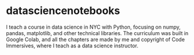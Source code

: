 # datasciencenotebooks
I teach a course in data science in NYC with Python, focusing on numpy, pandas, matplotlib, and other technical libraries. The curriculum was built in Google Colab, and all the chapters are made by me and copyright of Code Immersives, where I teach as a data science instructor. 
